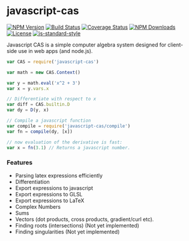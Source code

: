 javascript-cas
==============

[![NPM Version](https://img.shields.io/npm/v/javascript-cas.svg)](https://www.npmjs.com/package/javascript-cas)
[![Build Status](https://img.shields.io/travis/aantthony/javascript-cas/master.svg)](https://travis-ci.org/aantthony/javascript-cas)
[![Coverage Status](https://img.shields.io/coveralls/aantthony/javascript-cas/master.svg)](https://coveralls.io/r/aantthony/javascript-cas?branch=master)
[![NPM Downloads](https://img.shields.io/npm/dm/javascript-cas.svg)](https://www.npmjs.com/package/javascript-cas)
[![License](https://img.shields.io/npm/l/javascript-cas.svg)](https://www.npmjs.com/package/javascript-cas)
[![js-standard-style](https://img.shields.io/badge/code%20style-standard-brightgreen.svg?style=flat)](https://github.com/feross/standard)

Javascript CAS is a simple computer algebra system designed for client-side use in web apps (and node.js).

```javascript
var CAS = require('javascript-cas')

var math = new CAS.Context()

var y = math.eval('x^2 + 3')
var x = y.vars.x

// Differentiate with respect to x
var diff = CAS.builtin.D
var dy = D(y, x)

// Compile a javascript function
var compile = require('javascript-cas/compile')
var fn = compile(dy, [x])

// now evaluation of the derivative is fast:
var x = fn(3.1) // Returns a javascript number.
```

### Features
- Parsing latex expressions efficiently
- Differentiation
- Export expressions to javascript
- Export expressions to GLSL
- Export expressions to LaTeX
- Complex Numbers
- Sums
- Vectors (dot products, cross products, gradient/curl etc).
- Finding roots (intersections) (Not yet implemented)
- Finding singularities (Not yet implemented)
